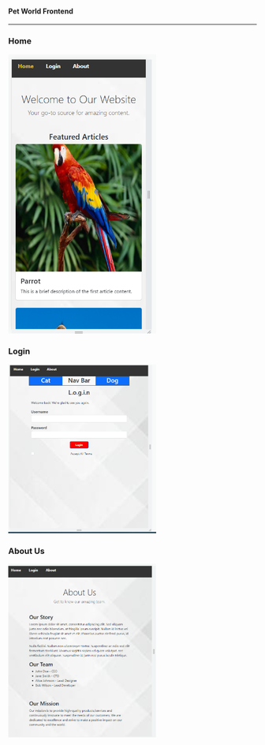 #### Pet World Frontend

---

### Home

<img src="public/assests/ReadMeImg/Home Page.png" width="300" />

### Login

<img src="public/assests/ReadMeImg/Login Page.png" width="300" />

### About Us

<img src="public/assests/ReadMeImg/About page.png" width="300" />
